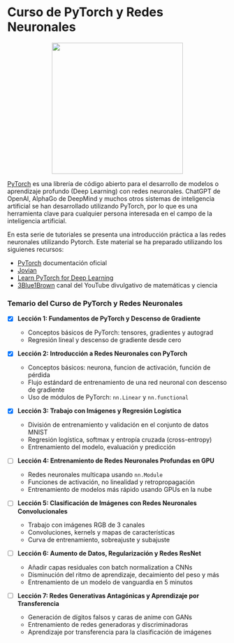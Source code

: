 # Curso de PyTorch y Redes Neuronales

<div style="text-align: center;">
    <img src="https://upload.wikimedia.org/wikipedia/commons/thumb/c/c6/PyTorch_logo_black.svg/2560px-PyTorch_logo_black.svg.png" style="width: 300px;">
</div>

[PyTorch](https://pytorch.org) es una librería de código abierto para el desarrollo de modelos o aprendizaje profundo (Deep Learning) con redes neuronales. ChatGPT de OpenAI, AlphaGo de DeepMind y muchos otros sistemas de inteligencia artificial se han desarrollado utilizando PyTorch, por lo que es una herramienta clave para cualquier persona interesada en el campo de la inteligencia artificial.

En esta serie de tutoriales se presenta una introducción práctica a las redes neuronales utilizando Pytorch. Este material se ha preparado utilizando los siguienes recursos:

- [PyTorch](https://pytorch.org/tutorials/) documentación oficial
- [Jovian](https://jovian.ai/learn/deep-learning-with-pytorch-zero-to-gans)
- [Learn PyTorch for Deep Learning](https://github.com/mrdbourke/pytorch-deep-learning/)
- [3Blue1Brown](https://www.youtube.com/c/3blue1brown) canal del YouTube divulgativo de matemáticas y ciencia

### Temario del Curso de PyTorch y Redes Neuronales


- [x] **Lección 1: Fundamentos de PyTorch y Descenso de Gradiente**

    * Conceptos básicos de PyTorch: tensores, gradientes y autograd
    * Regresión lineal y descenso de gradiente desde cero


- [x] **Lección 2: Introducción a Redes Neuronales con PyTorch**

    * Conceptos básicos: neurona, funcion de activación, función de pérdida
    * Flujo estándard de entrenamiento de una red neuronal con descenso de gradiente
    * Uso de módulos de PyTorch: `nn.Linear` y `nn.functional`


- [x] **Lección 3: Trabajo con Imágenes y Regresión Logística**

    * División de entrenamiento y validación en el conjunto de datos MNIST
    * Regresión logística, softmax y entropía cruzada (cross-entropy)
    * Entrenamiento del modelo, evaluación y predicción


- [ ] **Lección 4: Entrenamiento de Redes Neuronales Profundas en GPU**

    * Redes neuronales multicapa usando `nn.Module`
    * Funciones de activación, no linealidad y retropropagación
    * Entrenamiento de modelos más rápido usando GPUs en la nube



- [ ] **Lección 5: Clasificación de Imágenes con Redes Neuronales Convolucionales**

    * Trabajo con imágenes RGB de 3 canales
    * Convoluciones, kernels y mapas de características
    * Curva de entrenamiento, sobreajuste y subajuste


- [ ] **Lección 6: Aumento de Datos, Regularización y Redes ResNet**

    * Añadir capas residuales con batch normalization a CNNs
    * Disminución del ritmo de aprendizaje, decaimiento del peso y más
    * Entrenamiento de un modelo de vanguardia en 5 minutos


- [ ] **Lección 7: Redes Generativas Antagónicas y Aprendizaje por Transferencia**

    * Generación de dígitos falsos y caras de anime con GANs
    * Entrenamiento de redes generadoras y discriminadoras
    * Aprendizaje por transferencia para la clasificación de imágenes